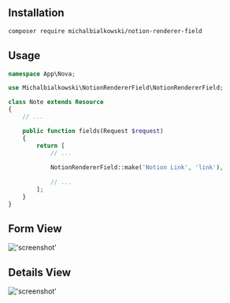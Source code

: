 ## Installation

```bash
composer require michalbialkowski/notion-renderer-field
```

## Usage

```php
namespace App\Nova;

use Michalbialkowski\NotionRendererField\NotionRendererField;

class Note extends Resource
{
	// ...

	public function fields(Request $request)
	{
		return [
			// ...
			
			NotionRendererField::make('Notion Link', 'link'),
			
			// ...
		];
	}
}
```
## Form View

!['screenshot'](https://dsc.cloud/Michalbialkowski/Zrzut-ekranu-2022-10-17-o-14.45.22.png)

## Details View

!['screenshot'](https://dsc.cloud/Michalbialkowski/Zrzut-ekranu-2022-10-17-o-14.36.11.png)
